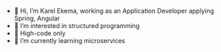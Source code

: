 - 👋 Hi, I’m Karel Ekema, working as an Application Developer applying Spring, Angular
- 👀 I’m interested in structured programming
- 👀 High-code only
- 🌱 I’m currently learning microservices

<!---
kekema/kekema is a ✨ special ✨ repository because its `README.md` (this file) appears on your GitHub profile.
You can click the Preview link to take a look at your changes.
--->
